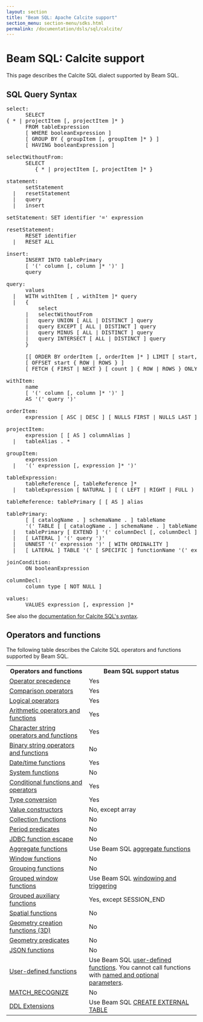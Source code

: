 ```yaml
---
layout: section
title: "Beam SQL: Apache Calcite support"
section_menu: section-menu/sdks.html
permalink: /documentation/dsls/sql/calcite/
---
```

<!--
Licensed under the Apache License, Version 2.0 (the "License");
you may not use this file except in compliance with the License.
You may obtain a copy of the License at

http://www.apache.org/licenses/LICENSE-2.0

Unless required by applicable law or agreed to in writing, software
distributed under the License is distributed on an "AS IS" BASIS,
WITHOUT WARRANTIES OR CONDITIONS OF ANY KIND, either express or implied.
See the License for the specific language governing permissions and
limitations under the License.
-->

# Beam SQL: Calcite support
This page describes the Calcite SQL dialect supported by Beam SQL.

## SQL Query Syntax

<pre>
select:  
      SELECT   
{ * | projectItem [, projectItem ]* }  
      FROM tableExpression  
      [ WHERE booleanExpression ]  
      [ GROUP BY { groupItem [, groupItem ]* } ]  
      [ HAVING booleanExpression ]

selectWithoutFrom:  
      SELECT  
         { * | projectItem [, projectItem ]* }

statement:  
      setStatement  
  |   resetStatement  
  |   query  
  |   insert

setStatement: SET identifier '=' expression

resetStatement:  
      RESET identifier  
  |   RESET ALL

insert:  
      INSERT INTO tablePrimary  
      [ '(' column [, column ]* ')' ]  
      query

query:  
      values  
  |   WITH withItem [ , withItem ]* query  
  |   {  
          select  
      |   selectWithoutFrom  
      |   query UNION [ ALL | DISTINCT ] query  
      |   query EXCEPT [ ALL | DISTINCT ] query  
      |   query MINUS [ ALL | DISTINCT ] query  
      |   query INTERSECT [ ALL | DISTINCT ] query  
      }  

      [[ ORDER BY orderItem [, orderItem ]* ] LIMIT [ start, ] { count | ALL } ]  
      [ OFFSET start { ROW | ROWS } ]  
      [ FETCH { FIRST | NEXT } [ count ] { ROW | ROWS } ONLY ]

withItem:  
      name  
      [ '(' column [, column ]* ')' ]  
      AS '(' query ')'

orderItem:  
      expression [ ASC | DESC ] [ NULLS FIRST | NULLS LAST ]
      
projectItem:  
      expression [ [ AS ] columnAlias ]  
  |   tableAlias . *
  
groupItem:  
      expression  
  |   '(' expression [, expression ]* ')'

tableExpression:  
      tableReference [, tableReference ]*  
  |   tableExpression [ NATURAL ] [ ( LEFT | RIGHT | FULL ) [ OUTER ] ] JOIN tableExpression [ joinCondition ]
  
tableReference: tablePrimary [ [ AS ] alias

tablePrimary:  
      [ [ catalogName . ] schemaName . ] tableName  
      '(' TABLE [ [ catalogName . ] schemaName . ] tableName ')'  
  |   tablePrimary [ EXTEND ] '(' columnDecl [, columnDecl ]* ')'  
  |   [ LATERAL ] '(' query ')'  
  |   UNNEST '(' expression ')' [ WITH ORDINALITY ]  
  |   [ LATERAL ] TABLE '(' [ SPECIFIC ] functionName '(' expression [, expression ]* ')' ')'

joinCondition:  
      ON booleanExpression  

columnDecl:  
      column type [ NOT NULL ]

values:  
      VALUES expression [, expression ]*
</pre>
  
See also the [documentation for Calcite SQL's syntax](http://calcite.apache.org/docs/reference.html#grammar).


## Operators and functions
The following table describes the Calcite SQL operators and functions supported by Beam SQL.

<table class="table-bordered table-striped">
  <tr><th>Operators and functions</th><th>Beam SQL support status</th></tr>
<tr><td><a href="http://calcite.apache.org/docs/reference.html#operator-precedence">Operator precedence</a></td><td>Yes</td></tr>
<tr><td><a href="http://calcite.apache.org/docs/reference.html#comparison-operators">Comparison operators</a></td><td class="style1">Yes</td></tr>
<tr><td><a href="http://calcite.apache.org/docs/reference.html#logical-operators">Logical operators</a></td><td>Yes</td></tr>
<tr><td><a href="http://calcite.apache.org/docs/reference.html#arithmetic-operators-and-functions">Arithmetic operators and functions</a></td><td>Yes</td></tr>
<tr><td><a href="http://calcite.apache.org/docs/reference.html#character-string-operators-and-functions">Character string operators and functions</a></td><td>Yes</td></tr>
<tr><td><a href="http://calcite.apache.org/docs/reference.html#binary-string-operators-and-functions">Binary string operators and functions</a></td><td>No</td></tr>
<tr><td><a href="http://calcite.apache.org/docs/reference.html#datetime-functions">Date/time functions</a></td><td>Yes</td></tr>
<tr><td><a href="http://calcite.apache.org/docs/reference.html#system-functions">System functions</a></td><td>No</td></tr>
<tr><td><a href="http://calcite.apache.org/docs/reference.html#conditional-functions-and-operators">Conditional functions and operators</a></td><td>Yes</td></tr>
<tr><td><a href="http://calcite.apache.org/docs/reference.html#type-conversion">Type conversion</a></td><td>Yes</td></tr>
<tr><td><a href="http://calcite.apache.org/docs/reference.html#value-constructors">Value constructors</a></td><td>No, except array</td></tr>
<tr><td><a href="http://calcite.apache.org/docs/reference.html#collection-functions">Collection functions</a></td><td>No</td></tr>
<tr><td><a href="http://calcite.apache.org/docs/reference.html#period-predicates">Period predicates</a></td><td>No</td></tr>
<tr><td><a href="http://calcite.apache.org/docs/reference.html#jdbc-function-escape">JDBC function escape</a></td><td>No</td></tr>
<tr><td><a href="http://calcite.apache.org/docs/reference.html#aggregate-functions">Aggregate functions</a></td>
<td>Use Beam SQL <a href="https://beam.apache.org/documentation/dsls/sql/aggregate-functions/">aggregate functions</a></td></tr>
<tr><td><a href="http://calcite.apache.org/docs/reference.html#window-functions">Window functions</a></td><td>No</td></tr>
<tr><td><a href="http://calcite.apache.org/docs/reference.html#grouping-functions">Grouping functions</a></td><td>No</td></tr>
<tr><td><a href="http://calcite.apache.org/docs/reference.html#grouped-window-functions">Grouped window functions</a></td><td>Use Beam SQL <a href="https://beam.apache.org/documentation/dsls/sql/windowing-and-triggering/">windowing and triggering</a></td></tr>
<tr><td><a href="http://calcite.apache.org/docs/reference.html#grouped-auxiliary-functions">Grouped auxiliary functions</a></td><td>Yes, except SESSION_END</td></tr>
<tr><td><a href="http://calcite.apache.org/docs/reference.html#spatial-functions">Spatial functions</a></td><td>No</td></tr>
<tr><td><a href="http://calcite.apache.org/docs/reference.html#geometry-creation-functions-3d">Geometry creation functions (3D)</a></td><td>No</td></tr>
<tr><td><a href="http://calcite.apache.org/docs/reference.html#geometry-predicates">Geometry predicates</a></td><td>No</td></tr>
<tr><td><a href="http://calcite.apache.org/docs/reference.html#json-functions">JSON functions</a></td><td>No</td></tr>
<tr><td><a href="http://calcite.apache.org/docs/reference.html#user-defined-functions">User-defined functions</a></td>
<td>Use Beam SQL <a href="https://beam.apache.org/documentation/dsls/sql/user-defined-functions/">user-defined functions</a>. You cannot call functions with <a href="http://calcite.apache.org/docs/reference.html#calling-functions-with-named-and-optional-parameters">named and optional parameters</a>.</td></tr>
<tr><td><a href="http://calcite.apache.org/docs/reference.html#match_recognize">MATCH_RECOGNIZE</a></td><td>No</td></tr>
<tr><td><a href="http://calcite.apache.org/docs/reference.html#ddl-extensions">DDL Extensions</a></td><td>Use Beam SQL <a href="https://beam.apache.org/documentation/dsls/sql/create-external-table/">CREATE EXTERNAL TABLE</a></td></tr>
</table>

